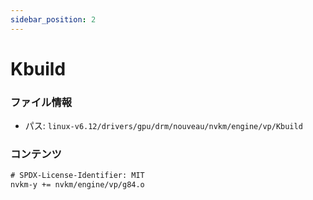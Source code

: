 ```yaml
---
sidebar_position: 2
---
```

# Kbuild

### ファイル情報

- パス: `linux-v6.12/drivers/gpu/drm/nouveau/nvkm/engine/vp/Kbuild`

### コンテンツ

```txt
# SPDX-License-Identifier: MIT
nvkm-y += nvkm/engine/vp/g84.o

```
